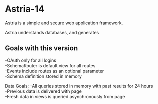 # Astria-14
Astria is a simple and secure web application framework.

Astria understands databases, and generates 

## Goals with this version

-OAuth only for all logins  
-SchemaRouter is default view for all routes  
-Events include routes as an optional parameter  
-Schema definition stored in memory  

Data Goals;
-All queries stored in memory with past results for 24 hours  
-Previous data is delivered with page  
-Fresh data in views is queried asynchronously from page  
